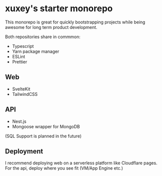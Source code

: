 # xuxey's starter monorepo

This monorepo is great for quickly bootstrapping projects while being awesome for long term product development.  

Both repositories share in commmon:
- Typescript
- Yarn package manager
- ESLint
- Prettier

## Web

- SvelteKit
- TailwindCSS

## API

- Nest.js
- Mongoose wrapper for MongoDB

(SQL Support is planned in the future)

## Deployment

I recommend deploying web on a serverless platform like Cloudflare pages. For the api, deploy where you see fit (VM/App Engine etc.)
